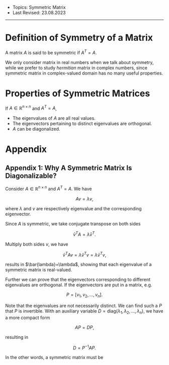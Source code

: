 - Topics: Symmetric Matrix
- Last Revised: 23.08.2023

---

# Definition of Symmetry of a Matrix 


A matrix $A$ is said to be symmetric if $A^T=A$. 

We only consider matrix in real numbers when we talk about symmetry, while we prefer to study *hermitian* matrix in complex numbers, since symmetric matrix in complex-valued domain has no many useful properties.

# Properties of Symmetric Matrices

If $A\in\mathbb{R}^{n\times n}$ and $A^T=A$,

- The eigenvalues of $A$ are all real values.
- The eigenvectors pertaining to distinct eigenvalues are orthogonal.
- $A$ can be diagonalized.


# Appendix

## Appendix 1: Why A Symmetric Matrix Is Diagonalizable?

Consider $A\in\mathbb{R}^{n\times n}$ and $A^T=A$. We have 

$$Av=\lambda v,$$

where $\lambda$ and $v$ are respectively eigenvalue and the corresponding eigenvector.

Since $A$ is symmetric, we take conjugate transpose on both sides

$$\bar{v}^TA=\bar{\lambda}\bar{v}^T.$$

Multiply both sides $v$, we have

$$\bar{v}^TAv=\bar{\lambda}\bar{v}^Tv=\lambda\bar{v}^Tv,$$

results in $\bar{lambda}=\lambda$, showing that each eigenvalue of a symmetric matrix is real-valued.

Further we can prove that the eigenvectors corresponding to different eigenvalues are orthogonal. If the eigenvectors are put in a matrix, e.g.

$$P=[v_1,v_2,\dots,v_n].$$

Note that the eigenvalues are not necessarily distinct. We can find such a $P$ that $P$ is invertible. With an auxiliary variable $D=\text{diag}(\lambda_1,\lambda_2,\dots,\lambda_n)$, we have a more compact form

$$AP=DP,$$

resulting in

$$D=P^{-1}AP.$$

In the other words, a symmetric matrix must be 